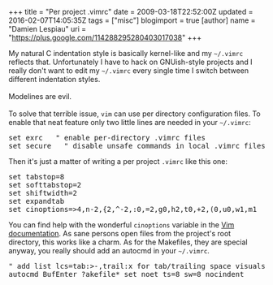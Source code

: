 +++
title = "Per project .vimrc"
date = 2009-03-18T22:52:00Z
updated = 2016-02-07T14:05:35Z
tags = ["misc"]
blogimport = true 
[author]
	name = "Damien Lespiau"
	uri = "https://plus.google.com/114288295280403017038"
+++

<div dir="ltr" style="text-align: left;" trbidi="on">My natural C indentation style is basically kernel-like and my <code class="filename">~/.vimrc</code> reflects that. Unfortunately I have to hack on GNUish-style projects and I really don't want to edit my <code class="filename">~/.vimrc</code> every single time I switch between different indentation styles.<br /><br />Modelines are evil.<br /><br />To solve that terrible issue, <code class="command">vim</code> can use per directory configuration files. To enable that neat feature only two little lines are needed in your <code class="filename">~/.vimrc</code>:<br /><pre class="brush: text; gutter: true">set exrc   " enable per-directory .vimrc files<br />set secure   " disable unsafe commands in local .vimrc files</pre>Then it's just a matter of writing a per project <code class="filename">.vimrc</code> like this one:<br /><pre class="brush: text; gutter: true">set tabstop=8<br />set softtabstop=2<br />set shiftwidth=2<br />set expandtab<br />set cinoptions=&gt;4,n-2,{2,^-2,:0,=2,g0,h2,t0,+2,(0,u0,w1,m1</pre>You can find help with the wonderful <code>cinoptions</code> variable in the <a href="http://vimdoc.sourceforge.net/htmldoc/indent.html#cinoptions-values" title="cinoptions documentation">Vim documentation</a>. As sane persons open files from the project's root directory, this works like a charm. As for the Makefiles, they are special anyway, you really should add an autocmd in your <code class="filename">~/.vimrc</code>.<br /><pre class="brush: text; gutter: true">" add list lcs=tab:&gt;-,trail:x for tab/trailing space visuals<br />autocmd BufEnter ?akefile* set noet ts=8 sw=8 nocindent</pre></div>

